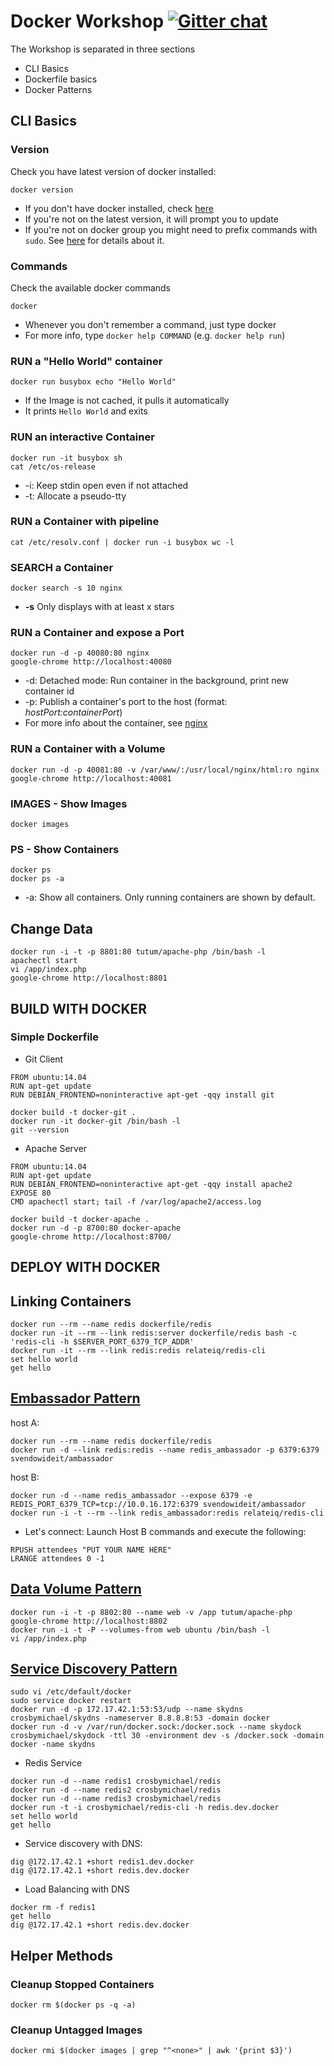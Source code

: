 # Docker Workshop [![Gitter chat](https://badges.gitter.im/spiddy/docker-workshop.png)](https://gitter.im/spiddy/docker-workshop)

The Workshop is separated in three sections

* CLI Basics
* Dockerfile basics
* Docker Patterns

## CLI Basics

### Version

Check you have latest version of docker installed:

```
docker version
```

* If you don't have docker installed, check [here](https://docs.docker.com/installation/#installation)
* If you're not on the latest version, it will prompt you to update
* If you're not on docker group you might need to prefix commands with `sudo`. See [here](http://docs.docker.com/installation/ubuntulinux/#giving-non-root-access) for details about it.

### Commands

Check the available docker commands

```
docker
```

* Whenever you don't remember a command, just type docker
* For more info, type `docker help COMMAND` (e.g. `docker help run`)

### RUN a "Hello World" container

```
docker run busybox echo "Hello World"
```

* If the Image is not cached, it pulls it automatically
* It prints `Hello World` and exits

### RUN an interactive Container

```
docker run -it busybox sh
cat /etc/os-release
```

* -i: Keep stdin open even if not attached
* -t: Allocate a pseudo-tty

### RUN a Container with pipeline

```
cat /etc/resolv.conf | docker run -i busybox wc -l
```

### SEARCH a Container

```
docker search -s 10 nginx
```

* **-s** Only displays with at least x stars

### RUN a Container and expose a Port

```
docker run -d -p 40080:80 nginx
google-chrome http://localhost:40080
```

* -d: Detached mode: Run container in the background, print new container id
* -p: Publish a container's port to the host (format: *hostPort:containerPort*)
* For more info about the container, see [nginx](https://registry.hub.docker.com/_/nginx/)

### RUN a Container with a Volume

```
docker run -d -p 40081:80 -v /var/www/:/usr/local/nginx/html:ro nginx
google-chrome http://localhost:40081
```

### IMAGES - Show Images

```
docker images
```

### PS - Show Containers

```
docker ps
docker ps -a
```

* -a: Show all containers. Only running containers are shown by default.

####

## Change Data

```
docker run -i -t -p 8801:80 tutum/apache-php /bin/bash -l
apachectl start
vi /app/index.php
google-chrome http://localhost:8801
```

## BUILD WITH DOCKER

### Simple Dockerfile

* Git Client

```
FROM ubuntu:14.04
RUN apt-get update
RUN DEBIAN_FRONTEND=noninteractive apt-get -qqy install git
```

```
docker build -t docker-git .
docker run -it docker-git /bin/bash -l
git --version
```

* Apache Server

```
FROM ubuntu:14.04
RUN apt-get update
RUN DEBIAN_FRONTEND=noninteractive apt-get -qqy install apache2
EXPOSE 80
CMD apachectl start; tail -f /var/log/apache2/access.log
```

```
docker build -t docker-apache .
docker run -d -p 8700:80 docker-apache 
google-chrome http://localhost:8700/
```

## DEPLOY WITH DOCKER

## Linking Containers

```
docker run --rm --name redis dockerfile/redis
docker run -it --rm --link redis:server dockerfile/redis bash -c 'redis-cli -h $SERVER_PORT_6379_TCP_ADDR'
docker run -it --rm --link redis:redis relateiq/redis-cli
set hello world
get hello
```

## [Embassador Pattern](http://docs.docker.com/articles/ambassador_pattern_linking/)

host A:

```
docker run --rm --name redis dockerfile/redis
docker run -d --link redis:redis --name redis_ambassador -p 6379:6379 svendowideit/ambassador

```

host B:

```
docker run -d --name redis_ambassador --expose 6379 -e REDIS_PORT_6379_TCP=tcp://10.0.16.172:6379 svendowideit/ambassador
docker run -i -t --rm --link redis_ambassador:redis relateiq/redis-cli
```

* Let's connect: Launch Host B commands and execute the following:

```
RPUSH attendees "PUT YOUR NAME HERE"
LRANGE attendees 0 -1
```

## [Data Volume Pattern](http://docs.docker.com/userguide/dockervolumes/)

```
docker run -i -t -p 8802:80 --name web -v /app tutum/apache-php
google-chrome http://localhost:8802
docker run -i -t -P --volumes-from web ubuntu /bin/bash -l
vi /app/index.php
```

## [Service Discovery Pattern](https://github.com/crosbymichael/skydock)

```
sudo vi /etc/default/docker
sudo service docker restart
docker run -d -p 172.17.42.1:53:53/udp --name skydns crosbymichael/skydns -nameserver 8.8.8.8:53 -domain docker
docker run -d -v /var/run/docker.sock:/docker.sock --name skydock crosbymichael/skydock -ttl 30 -environment dev -s /docker.sock -domain docker -name skydns
```

* Redis Service

```
docker run -d --name redis1 crosbymichael/redis
docker run -d --name redis2 crosbymichael/redis
docker run -d --name redis3 crosbymichael/redis
docker run -t -i crosbymichael/redis-cli -h redis.dev.docker
set hello world
get hello
```

* Service discovery with DNS:

```
dig @172.17.42.1 +short redis1.dev.docker
dig @172.17.42.1 +short redis.dev.docker
```

* Load Balancing with DNS

```
docker rm -f redis1
get hello
dig @172.17.42.1 +short redis.dev.docker
```


## Helper Methods

### Cleanup Stopped Containers

```
docker rm $(docker ps -q -a)
```

### Cleanup Untagged Images

```
docker rmi $(docker images | grep "^<none>" | awk '{print $3}')
```
